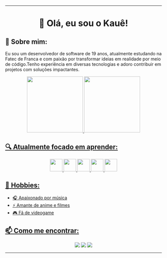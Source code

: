 
---

<div align="center">
  
  # 👋 Olá, eu sou o Kauê!

</div>

## 🚀 Sobre mim:
  Eu sou um desenvolvedor de software de 19 anos, atualmente estudando na Fatec de Franca e com paixão por transformar ideias em realidade por meio de código.Tenho experiência em diversas tecnologias e adoro contribuir em projetos com soluções impactantes.

<div align="center">
  <a href="https://github.com/Kaue404">
  <img loading="lazy" height="180em" src="https://github-readme-stats.vercel.app/api/top-langs/?username=Kaue404&layout=compact&langs_count=7&theme=dracula"/>
  <img loading="lazy" height="180em" src="https://github-readme-stats.vercel.app/api?username=Kaue404&show_icons=true&theme=dracula&include_all_commits=true&count_private=true"/>
</div>

## 🔍 Atualmente focado em aprender:
<div align="center">
  <img loading="lazy" src="https://cdn.jsdelivr.net/gh/devicons/devicon@latest/icons/javascript/javascript-original.svg" width="40" height="40"/>
  <img loading="lazy" src="https://cdn.jsdelivr.net/gh/devicons/devicon@latest/icons/typescript/typescript-original.svg" width="40" height="40"/>
  <img loading="lazy" src="https://cdn.jsdelivr.net/gh/devicons/devicon@latest/icons/mysql/mysql-plain-wordmark.svg" width="40" height="40"/>
  <img loading="lazy" src="https://cdn.jsdelivr.net/gh/devicons/devicon@latest/icons/react/react-original.svg" width="40" height="40"/>
  <img loading="lazy" src="https://cdn.jsdelivr.net/gh/devicons/devicon@latest/icons/docker/docker-plain.svg" width="40" height="40"/>
</div>

## 🎉 Hobbies:

  - 🎧 Apaixonado por música
  - ⚡️ Amante de anime e filmes
  - 🎮 Fã de videogame

<div>

## 📫 Como me encontrar:

</div>

<div align="center">
  <a href="https://www.instagram.com/jkaue_404/" target="_blank"><img loading="lazy" src="https://img.shields.io/badge/-Instagram-%23E4405F?style=for-the-badge&logo=instagram&logoColor=white" target="_blank"></a>
  <a href = "mailto:jkaue986@gmail.com"><img loading="lazy" src="https://img.shields.io/badge/Gmail-D14836?style=for-the-badge&logo=gmail&logoColor=white" target="_blank"></a>
  <a href="https://www.linkedin.com/in/kauê-josé-023220268" target="_blank"><img loading="lazy" src="https://img.shields.io/badge/-LinkedIn-%230077B5?style=for-the-badge&logo=linkedin&logoColor=white" target="_blank"></a>   
</div>

---

